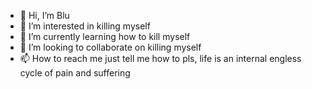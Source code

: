 - 👋 Hi, I’m Blu
- 👀 I’m interested in killing myself
- 🌱 I’m currently learning how to kill myself
- 💞️ I’m looking to collaborate on killing myself
- 📫 How to reach me just tell me how to pls, life is an internal engless cycle of pain and suffering

<!---
BlueG15/BlueG15 is a ✨ special ✨ repository because its `README.md` (this file) appears on your GitHub profile.
You can click the Preview link to take a look at your changes.
--->
